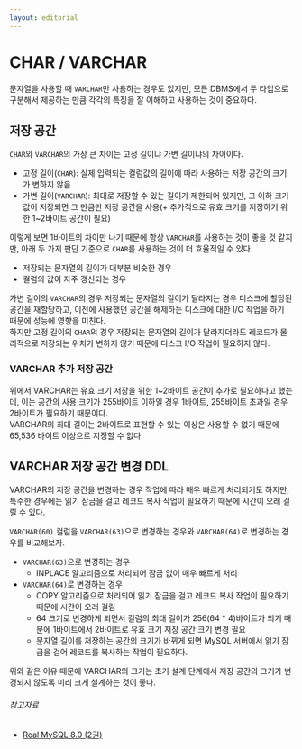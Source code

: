 ```yaml
---
layout: editorial
---
```


# CHAR / VARCHAR

문자열을 사용할 때 `VARCHAR`만 사용하는 경우도 있지만, 모든 DBMS에서 두 타입으로 구분해서 제공하는 만큼 각각의 특징을 잘 이해하고 사용하는 것이 중요하다.

## 저장 공간

`CHAR`와 `VARCHAR`의 가장 큰 차이는 고정 길이냐 가변 길이냐의 차이이다.

- 고정 길이(`CHAR`): 실제 입력되는 컬럼값의 길이에 따라 사용하는 저장 공간의 크기가 변하지 않음
- 가변 길이(`VARCHAR`): 최대로 저장할 수 있는 길이가 제한되어 있지만, 그 이하 크기 값이 저장되면 그 만큼만 저장 공간을 사용(+ 추가적으로 유효 크기를 저장하기 위한 1~2바이트 공간이 필요)

이렇게 보면 1바이트의 차이만 나기 때문에 항상 `VARCHAR`를 사용하는 것이 좋을 것 같지만, 아래 두 가지 판단 기준으로 `CHAR`를 사용하는 것이 더 효율적일 수 있다.

- 저장되는 문자열의 길이가 대부분 비슷한 경우
- 컬럼의 값이 자주 갱신되는 경우

가변 길이의 `VARCHAR`의 경우 저장되는 문자열의 길이가 달라지는 경우 디스크에 할당된 공간을 재할당하고, 이전에 사용했던 공간을 해제하는 디스크에 대한 I/O 작업을 하기 때문에 성능에 영향을 미친다.  
하지만 고정 길이의 `CHAR`의 경우 저장되는 문자열의 길이가 달라지더라도 레코드가 물리적으로 저장되는 위치가 변하지 않기 때문에 디스크 I/O 작업이 필요하지 않다.

### VARCHAR 추가 저장 공간

위에서 VARCHAR는 유효 크기 저장을 위한 1~2바이트 공간이 추가로 필요하다고 했는데, 이는 공간의 사용 크기가 255바이트 이하일 경우 1바이트, 255바이트 초과일 경우 2바이트가 필요하기 때문이다.  
VARCHAR의 최대 길이는 2바이트로 표현할 수 있는 이상은 사용할 수 없기 때문에 65,536 바이트 이상으로 지정할 수 없다.

## VARCHAR 저장 공간 변경 DDL

VARCHAR의 저장 공간을 변경하는 경우 작업에 따라 매우 빠르게 처리되기도 하지만, 특수한 경우에는 읽기 잠금을 걸고 레코드 복사 작업이 필요하기 때문에 시간이 오래 걸릴 수 있다.

`VARCHAR(60)` 컬럼을 `VARCHAR(63)`으로 변경하는 경우와 `VARCHAR(64)`로 변경하는 경우를 비교해보자.

- `VARCHAR(63)`으로 변경하는 경우
    - INPLACE 알고리즘으로 처리되어 잠금 없이 매우 빠르게 처리
- `VARCHAR(64)`로 변경하는 경우
    - COPY 알고리즘으로 처리되어 읽기 잠금을 걸고 레코드 복사 작업이 필요하기 때문에 시간이 오래 걸림
    - 64 크기로 변경하게 되면서 컬럼의 최대 길이가 256(64 * 4)바이트가 되기 때문에 1바이트에서 2바이트로 유효 크기 저장 공간 크기 변경 필요
    - 문자열 길이를 저장하는 공간의 크기가 바뀌게 되면 MySQL 서버에서 읽기 잠금을 걸어 레코드를 복사하는 작업이 필요하다.

위와 같은 이유 때문에 VARCHAR의 크기는 초기 설계 단계에서 저장 공간의 크기가 변경되지 않도록 미리 크게 설계하는 것이 좋다.

###### 참고자료

- [Real MySQL 8.0 (2권)](https://kobic.net/book/bookInfo/view.do?isbn=9791158392727)
